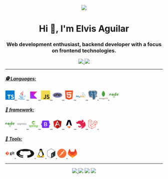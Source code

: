 <div id="header" align="center">
    <img src="https://media.giphy.com/media/qgQUggAC3Pfv687qPC/giphy.gif" width="200" />
    <h1 align="center">Hi 👋, I'm Elvis Aguilar</h1>
    <h3 align="center">Web development enthusiast, backend developer with a focus on frontend technologies.</h3>
</div>

<div align="center">
  <a href="https://github.com/Elvis-Aguilar/">
  <img height="180em" src="https://github-readme-stats.vercel.app/api?username=Elvis-Aguilar&show_icons=true&theme=tokyonight&include_all_commits=true&count_private=true"/>
  <img height="180em" src="https://github-readme-stats.vercel.app/api/top-langs/?username=Elvis-Aguilar&layout=compact&langs_count=7&theme=tokyonight"/>
</div>

---

<div align="left">
    <h5>🕵 Languages:</h5>
    <div>
        <img src="https://github.com/devicons/devicon/blob/master/icons/typescript/typescript-plain.svg" title="Typescript" alt="Typescript" width="30" height="30"/>&nbsp;
        <img src="https://github.com/devicons/devicon/blob/master/icons/java/java-original.svg" title="Java" alt="Java" width="30" height="30"/>&nbsp;
        <img src="https://github.com/devicons/devicon/blob/master/icons/kotlin/kotlin-original.svg" title="Kotlin" alt="Kotlin" width="30" height="30"/>&nbsp;
        <img src="https://github.com/devicons/devicon/blob/master/icons/javascript/javascript-original.svg" title="JavaScript" alt="JavaScript" width="30" height="30"/>&nbsp;
        <img src="https://github.com/devicons/devicon/blob/master/icons/php/php-original.svg" title="PhP" alt="PhP" width="30" height="30"/>&nbsp;
        <img src="https://github.com/devicons/devicon/blob/master/icons/html5/html5-original.svg" title="HTML5" alt="HTML" width="30" height="30"/>&nbsp;
        <!-- bases de datos -->
        <img src="https://github.com/devicons/devicon/blob/master/icons/mysql/mysql-original-wordmark.svg" title="MySQL"  alt="MySQL" width="30" height="30"/>&nbsp;
        <img src="https://github.com/devicons/devicon/blob/master/icons/postgresql/postgresql-original.svg" title="postgres" **alt="postgresql" width="30" height="30"/>
        <img src="https://github.com/devicons/devicon/blob/master/icons/mongodb/mongodb-original-wordmark.svg" title="mongo" **alt="mongo" width="30" height="30"/>
        <img src="https://github.com/devicons/devicon/blob/master/icons/nodejs/nodejs-plain-wordmark.svg" title="Git" **alt="Git" width="30" height="30"/>
    <div>
        
</div>

<div align="left">
    <h5>🔨 framework:</h5>
    <div>
        <img src="https://github.com/devicons/devicon/blob/master/icons/nodejs/nodejs-plain-wordmark.svg" title="nodejs" alt="nodejs" width="30" height="30"/>&nbsp;
        <img src="https://github.com/devicons/devicon/blob/master/icons/express/express-original-wordmark.svg" title="express" alt="express" width="30" height="30"/>&nbsp;
        <img src="https://github.com/devicons/devicon/blob/master/icons/spring/spring-original-wordmark.svg" title="spring" alt="expring" width="30" height="30"/>&nbsp;
        <img src="https://github.com/devicons/devicon/blob/master/icons/bootstrap/bootstrap-plain.svg" title="Bootstrap" alt="Bootstrap" width="30" height="30"/>&nbsp;
        <img src="https://github.com/devicons/devicon/blob/master/icons/angularjs/angularjs-original.svg" title="angular" alt="angular" width="30" height="30"/>&nbsp;
        <img src="https://github.com/devicons/devicon/blob/master/icons/astro/astro-original.svg" title="astro" alt="astro" width="30" height="30"/>&nbsp;
        <img src="https://github.com/devicons/devicon/blob/master/icons/nestjs/nestjs-original.svg" title="nestjs" alt="nestjs" width="30" height="30"/>&nbsp;
        <img src="https://github.com/devicons/devicon/blob/master/icons/laravel/laravel-original.svg" title="laravel" alt="laravel" width="30" height="30"/>&nbsp;
    <div>
 <div>

<div align="left">
    <h5>🖖 Tools:</h5>
    <div>
        <img src="https://github.com/devicons/devicon/blob/master/icons/git/git-original-wordmark.svg" title="Git" **alt="Git" width="30" height="30"/>
        <img src="https://github.com/devicons/devicon/blob/master/icons/github/github-original.svg" title="Github" **alt="Github" width="60" height="30"/>
        <img src="https://github.com/devicons/devicon/blob/master/icons/linux/linux-original.svg" title="Github" **alt="Github" width="30" height="30"/>
        <img src="https://github.com/devicons/devicon/blob/master/icons/bash/bash-original.svg" title="bash" **alt="bash" width="30" height="30"/>
        <img src="https://github.com/devicons/devicon/blob/master/icons/postman/postman-original.svg" title="bash" **alt="bash" width="30" height="30"/>
        <img src="https://github.com/devicons/devicon/blob/master/icons/gitlab/gitlab-original.svg" title="bash" **alt="bash" width="30" height="30"/>
    <div>
 <div>
 
     
---


<div align="center">

  <a href="https://www.instagram.com/elviis.tx/" target="_blank"><img src="https://img.shields.io/badge/-Instagram-%23E4405F?style=for-the-badge&logo=instagram&logoColor=white" target="_blank"></a>
  <a href="https://www.facebook.com/elvis.aguilar.988/" target="_blank"><img src="https://img.shields.io/badge/Facebook-1877F2?style=for-the-badge&logo=facebook&logoColor=white" target="_blank"></a> 
  <a href = "mailto:elvisaguilar201930304@cunoc.edu.gt"><img src="https://img.shields.io/badge/-Gmail-%23333?style=for-the-badge&logo=gmail&logoColor=white" target="_blank"></a>
  <a href="https://www.linkedin.com/in/elvis-aguilar-3906a2348/" target="_blank"><img src="https://img.shields.io/badge/-LinkedIn-%230077B5?style=for-the-badge&logo=linkedin&logoColor=white" target="_blank"></a> 

</div>
